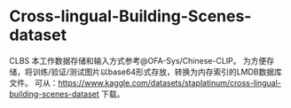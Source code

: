 # Cross-lingual-Building-Scenes-dataset
CLBS
本工作数据存储和输入方式参考@OFA-Sys/Chinese-CLIP。
为方便存储，将训练/验证/测试图片以base64形式存放，转换为内存索引的LMDB数据库文件。
可从：https://www.kaggle.com/datasets/staplatinum/cross-lingual-building-scenes-dataset 下载。
